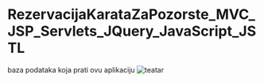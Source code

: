 # RezervacijaKarataZaPozorste_MVC_JSP_Servlets_JQuery_JavaScript_JSTL
baza podataka koja prati ovu aplikaciju
![teatar](https://user-images.githubusercontent.com/32270127/33944513-b30f7280-e01c-11e7-8295-a894cd66e021.png)
